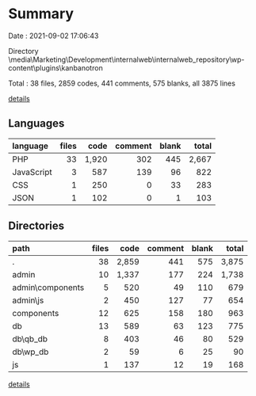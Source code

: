 # Summary

Date : 2021-09-02 17:06:43

Directory \\media\Marketing\Development\internalweb\internalweb_repository\wp-content\plugins\kanbanotron

Total : 38 files,  2859 codes, 441 comments, 575 blanks, all 3875 lines

[details](details.md)

## Languages
| language | files | code | comment | blank | total |
| :--- | ---: | ---: | ---: | ---: | ---: |
| PHP | 33 | 1,920 | 302 | 445 | 2,667 |
| JavaScript | 3 | 587 | 139 | 96 | 822 |
| CSS | 1 | 250 | 0 | 33 | 283 |
| JSON | 1 | 102 | 0 | 1 | 103 |

## Directories
| path | files | code | comment | blank | total |
| :--- | ---: | ---: | ---: | ---: | ---: |
| . | 38 | 2,859 | 441 | 575 | 3,875 |
| admin | 10 | 1,337 | 177 | 224 | 1,738 |
| admin\components | 5 | 520 | 49 | 110 | 679 |
| admin\js | 2 | 450 | 127 | 77 | 654 |
| components | 12 | 625 | 158 | 180 | 963 |
| db | 13 | 589 | 63 | 123 | 775 |
| db\qb_db | 8 | 403 | 46 | 80 | 529 |
| db\wp_db | 2 | 59 | 6 | 25 | 90 |
| js | 1 | 137 | 12 | 19 | 168 |

[details](details.md)